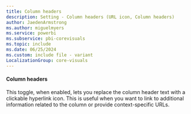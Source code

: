 ```yaml
---
title: Column headers
description: Setting - Column headers (URL icon, Column headers)
author: JaedenArmstrong
ms.author: miguelmyers
ms.service: powerbi
ms.subservice: pbi-corevisuals
ms.topic: include
ms.date: 06/25/2024
ms.custom: include file - variant
LocalizationGroup: core-visuals
---
```

#### Column headers

This toggle, when enabled, lets you replace the column header text with a clickable hyperlink icon. This is useful when you want to link to additional information related to the column or provide context-specific URLs.
